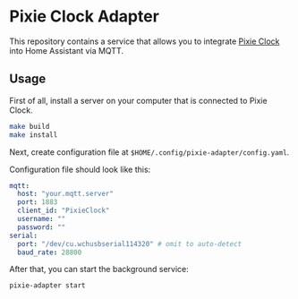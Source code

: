 # Pixie Clock Adapter

This repository contains a service that allows you to integrate [Pixie Clock](https://github.com/MyrtIO/pixie-clock) into Home Assistant via MQTT.

## Usage

First of all, install a server on your computer that is connected to Pixie Clock.

```sh
make build
make install
```

Next, create configuration file at `$HOME/.config/pixie-adapter/config.yaml`.

Configuration file should look like this:

```yaml
mqtt:
  host: "your.mqtt.server"
  port: 1883
  client_id: "PixieClock"
  username: ""
  password: ""
serial:
  port: "/dev/cu.wchusbserial114320" # omit to auto-detect
  baud_rate: 28800
```

After that, you can start the background service:

```sh
pixie-adapter start
```
